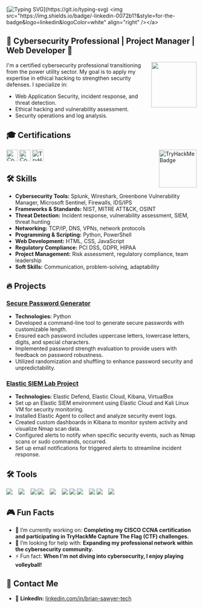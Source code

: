[![Typing SVG](https://readme-typing-svg.demolab.com?font=Fira+Code&weight=300&duration=1000&pause=300&color=29F749&multiline=true&width=300&height=105&lines=%3E+User%3A+MegaByteKnight;%3E+Initializing+profile...;%3E+Executing+pentest...;%3E+System+breached!!!)](https://git.io/typing-svg)
<img src="https://img.shields.io/badge/-linkedin-0072b1?&style=for-the-badge&logo=linkedin&logoColor=white" align="right" /></a>

## 🎯 Cybersecurity Professional | Project Manager | Web Developer 🎯
<img src="https://media.giphy.com/media/o0vwzuFwCGAFO/giphy.gif" height=120px align="right"/>
I'm a certified cybersecurity professional transitioning from the power utility sector. My goal is to apply my expertise in ethical hacking to strengthen security defenses. I specialize in: 

- Web Application Security, incident response, and threat detection.
- Ethical hacking and vulnerability assessment.
- Security operations and log analysis.

## 🎓 Certifications

<img src="https://tryhackme-badges.s3.amazonaws.com/MegaByteKnight.png" alt="TryHackMe Badge" height=100px align="right" />
<img src="https://img.shields.io/badge/CompTIA-A%2B-EB1F29" alt="CompTIA A+" height="30px" />
<img src="https://img.shields.io/badge/CompTIA-Security%2B-EB1F29" alt="CompTIA Security+" height="30px" />
<img src="https://img.shields.io/badge/TryHackMe-Jr._Penetration_Tester-88CC88" alt="TryHackMe SOC Level 1" height="30px" />

## 🛠️ Skills

- **Cybersecurity Tools:** Splunk, Wireshark, Greenbone Vulnerability Manager, Microsoft Sentinel, Firewalls, IDS/IPS
- **Frameworks & Standards:** NIST, MITRE ATT&CK, OSINT
- **Threat Detection:** Incident response, vulnerability assessment, SIEM, threat hunting
- **Networking:** TCP/IP, DNS, VPNs, network protocols
- **Programming & Scripting:** Python, PowerShell
- **Web Development:** HTML, CSS, JavaScript
- **Regulatory Compliance:** PCI DSS, GDPR, HIPAA
- **Project Management:** Risk assessment, regulatory compliance, team leadership
- **Soft Skills:** Communication, problem-solving, adaptability

## 🔥 Projects

### [Secure Password Generator](https://github.com/MegaByteKnight/Secure-Password-Generator)
- **Technologies:** Python
- Developed a command-line tool to generate secure passwords with customizable length.
- Ensured each password includes uppercase letters, lowercase letters, digits, and special characters.
- Implemented password strength evaluation to provide users with feedback on password robustness.
- Utilized randomization and shuffling to enhance password security and unpredictability.

### [Elastic SIEM Lab Project](https://github.com/MegaByteKnight/Elastic-SIEM-Lab-Project)
- **Technologies:** Elastic Defend, Elastic Cloud, Kibana, VirtualBox
- Set up an Elastic SIEM environment using Elastic Cloud and Kali Linux VM for security monitoring.
- Installed Elastic Agent to collect and analyze security event logs.
- Created custom dashboards in Kibana to monitor system activity and visualize Nmap scan data.
- Configured alerts to notify when specific security events, such as Nmap scans or sudo commands, occurred.
- Set up email notifications for triggered alerts to streamline incident response.

## 🛠️ Tools

<div align="left">
    <img src="https://img.shields.io/badge/-Microsoft_Sentinel-5E5E5E?style=for-the-badge&logo=Microsoft%20Azure&logoColor=white" /> &nbsp;&nbsp;
    <img src="https://img.shields.io/badge/-Splunk-000000?style=for-the-badge&logo=Splunk&logoColor=white" /> &nbsp;&nbsp;
    <img src="https://img.shields.io/badge/-Elastic-005571?style=for-the-badge&logo=Elastic&logoColor=white" />
    <img src="https://img.shields.io/badge/-Wireshark-1679A7?style=for-the-badge&logo=Wireshark&logoColor=white" /> &nbsp;&nbsp;
    <img src="https://img.shields.io/badge/-Nmap-4682B4?style=for-the-badge&logo=Nmap&logoColor=white" /> &nbsp;&nbsp;
    <img src="https://img.shields.io/badge/-Kali_Linux-557C94?style=for-the-badge&logo=Kali%20Linux&logoColor=white" />
    <img src="https://img.shields.io/badge/-Microsoft_Defender_for_Endpoint-0078D4?style=for-the-badge&logo=Microsoft&logoColor=white" />
    <img src="https://img.shields.io/badge/-Python-3776AB?style=for-the-badge&logo=Python&logoColor=white" /> &nbsp;&nbsp;
    <img src="https://img.shields.io/badge/-PowerShell-5391FE?style=for-the-badge&logo=PowerShell&logoColor=white" />
    <img src="https://img.shields.io/badge/-Burp_Suite-FE7A16?style=for-the-badge&logo=Burp%20Suite&logoColor=white" /> &nbsp;&nbsp;
    <img src="https://img.shields.io/badge/-SET_Toolkit-1c761c?style=for-the-badge&logoColor=white" />
</div>

## 🎮 Fun Facts

- 🔭 I’m currently working on: **Completing my CISCO CCNA certification and participating in TryHackMe Capture The Flag (CTF) challenges.**
- 🤔 I’m looking for help with: **Expanding my professional network within the cybersecurity community.**
- ⚡ Fun fact: **When I'm not diving into cybersecurity, I enjoy playing volleyball!**

## 🚀 Contact Me

- 💼 **LinkedIn:** [linkedin.com/in/brian-sawyer-tech](https://www.linkedin.com/in/brian-sawyer-tech)
